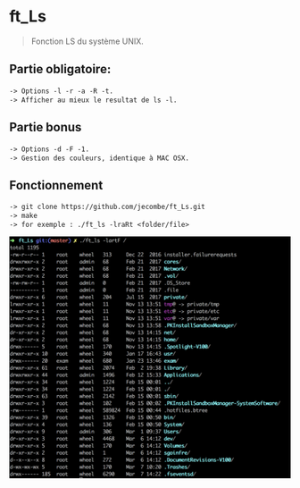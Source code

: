 # ft_Ls

> Fonction LS du système UNIX.


## Partie obligatoire:

	-> Options -l -r -a -R -t.
	-> Afficher au mieux le resultat de ls -l.
    
    
## Partie bonus

    -> Options -d -F -1.
    -> Gestion des couleurs, identique à MAC OSX.


## Fonctionnement
    -> git clone https://github.com/jecombe/ft_Ls.git
    -> make
    -> for exemple : ./ft_ls -lraRt <folder/file>
    
![alt text](https://github.com/jecombe/ft_Ls/blob/master/img/Screen%20Shot%202018-03-07%20at%2016.27.07.png)
